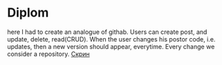 # Diplom
here I had to create an analogue of githab. Users can create post, and update, delete, read(CRUD). 
When the user changes his postor code, i.e. updates, then a new version should appear, everytime. Every change we consider a repository.
[Скрин]([https://github.com/RamazanAyazbek/Diplom/assets/86975572/dc74857e-3fe6-4647-9be0-96dbc16f689c](https://github.com/RamazanAyazbek/Diplom/blob/master/photo_5195305446582370956_w.jpg))
